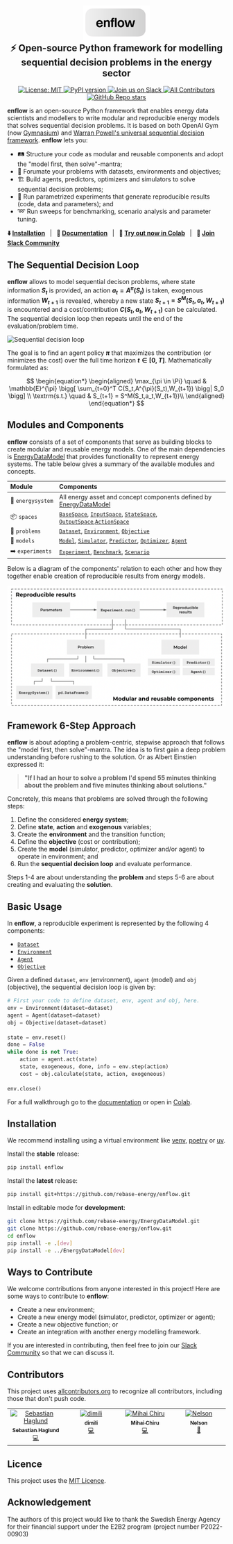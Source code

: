 <div align="center">
	<img height="80" src="https://github.com/rebase-energy/enflow/blob/main/assets/logo-enflow.png?raw=true" alt="enflow">
<h2 style="margin-top: 0px;">
    ⚡ Open-source Python framework for modelling sequential decision problems in the energy sector
</h2>
</div>

<p align="center">
  <a href="https://opensource.org/licenses/MIT">
    <img alt="License: MIT" src="https://img.shields.io/badge/license-MIT-green.svg">
  </a>
  <a href="https://pypi.org/project/enflow/">
    <img alt="PyPI version" src="https://img.shields.io/pypi/v/energydatamodel.svg?color=blue">
  </a>
  <a href="https://dub.sh/yTqMriJ">
    <img alt="Join us on Slack" src="https://img.shields.io/badge/Join%20us%20on%20Slack-%234A154B?style=flat&logo=slack&logoColor=white">
  </a>
  <a href="#contributors">
    <img alt="All Contributors" src="https://img.shields.io/github/all-contributors/rebase-energy/enflow?color=2b2292&style=flat-square">
  </a>
  <a href="https://github.com/rebase-energy/enflow">
    <img alt="GitHub Repo stars" src="https://img.shields.io/github/stars/rebase-energy/enflow?style=social">
  </a>
</p>

**enflow** is an open-source Python framework that enables energy data scientists and modellers to write modular and reproducible energy models that solves sequential decision problems. It is based on both OpenAI Gym (now [Gymnasium](https://dub.sh/Zk6l1b9)) and [Warran Powell's universal sequential decision framework](https://dub.sh/3RWwTXv). **enflow** lets you: 

* 🛤️ Structure your code as modular and reusable components and adopt the "model first, then solve"-mantra;
* 🌱 Forumate your problems with datasets, environments and objectives;
* 🏗️ Build agents, predictors, optimizers and simulators to solve sequential decision problems;
* 🧪 Run parametrized experiments that generate reproducible results (code, data and parameters); and
* ➿ Run sweeps for benchmarking, scenario analysis and parameter tuning.

**⬇️ [Installation](#installation)**
&ensp;|&ensp;
**📖 [Documentation](https://docs.energydatamodel.org/en/latest/)**
&ensp;|&ensp;
**🚀 [Try out now in Colab](https://colab.research.google.com/github/rebase-energy/enflow/blob/main/enflow/examples/heftcom2024/notebook.ipynb)**
&ensp;|&ensp;
**👋 [Join Slack Community](https://dub.sh/k0xlzzl)**

## The Sequential Decision Loop
**enflow** allows to model sequential decison problems, where state information **$S_t$** is provided, an action **$a_t=A^{\pi}(S_t)$** is taken, exogenous information **$W_{t+1}$** is revealed, whereby a new state **$S_{t+1} = S^M(S_t, a_t, W_{t+1})$** is encountered and a cost/contribution **$C(S_t,a_t,W_{t+1})$** can be calculated. The sequential decision loop then repeats until the end of the evaluation/problem time. 

![Sequential decision loop](assets/sequential-decision-loop.png)

The goal is to find an agent policy **$\pi$** that maximizes the contribution (or minimizes the cost) over the full time horizon **$t \in [0, T]$**. Mathematically formulated as: 

$$
\begin{equation*}
\begin{aligned}
\max_{\pi \in \Pi} \quad & \mathbb{E}^{\pi} \bigg[ \sum_{t=0}^T C(S_t,A^{\pi}(S_t),W_{t+1}) \bigg| S_0 \bigg] \\
\textrm{s.t.} \quad & S_{t+1} = S^M(S_t,a_t,W_{t+1})\\
\end{aligned}
\end{equation*}
$$

## Modules and Components
**enflow** consists of a set of components that serve as building blocks to create modular and reusable energy models. One of the main dependencies is [EnergyDataModel](https://github.com/rebase-energy/EnergyDataModel) that provides functionality to represent energy systems. The table below gives a summary of the available modules and concepts.

| Module         | Components     |
| :----          | :----            |
| 🔋&nbsp;`energysystem` | All energy asset and concept components defined by [EnergyDataModel](https://github.com/rebase-energy/EnergyDataModel) | 
| 📦&nbsp;`spaces` | [`BaseSpace`](https://docs.enflow.org/en/latest/spaces/base.html), [`InputSpace`](https://docs.enflow.org/en/latest/spaces/input.html), [`StateSpace`](https://docs.enflow.org/en/latest/spaces/input.html), [`OutputSpace`](https://docs.enflow.org/en/latest/spaces/output.html),[`ActionSpace`](https://docs.enflow.org/en/latest/spaces/output.html) | 
| 🧩&nbsp;`problems` | [`Dataset`](https://docs.enflow.org/en/latest/problem/dataset.html), [`Environment`](https://docs.enflow.org/en/latest/problem/environment.html), [`Objective`](https://docs.enflow.org/en/latest/problem/objective.html) | 
| 🤖&nbsp;`models` | [`Model`](https://docs.enflow.org/en/latest/models/model.html), [`Simulator`](https://docs.enflow.org/en/latest/models/simulator.html), [`Predictor`](https://docs.enflow.org/en/latest/models/predictor.html), [`Optimizer`](https://docs.enflow.org/en/latest/models/optimizer.html), [`Agent`](https://docs.enflow.org/en/latest/models/agent.html) | 
| ➡️&nbsp;`experiments` | [`Experiment`](https://docs.enflow.org/en/latest/experiments/experiment.html), [`Benchmark`](https://docs.enflow.org/en/latest/experiments/benchmark.html), [`Scenario`](https://docs.enflow.org/en/latest/experiments/scenario.html)| 

Below is a diagram of the components' relation to each other and how they together enable creation of reproducible results from energy models. 

![enflow Framework Structure](assets/enflow-framework-structure.png)

## Framework 6-Step Approach
**enflow** is about adopting a problem-centric, stepwise approach that follows the "model first, then solve"-mantra. The idea is to first gain a deep problem understanding before rushing to the solution. Or as Albert Einstien expressed it: 

> **"If I had an hour to solve a problem I'd spend 55 minutes thinking about the problem and five minutes thinking about solutions."**

Concretely, this means that problems are solved through the following steps: 

1. Define the considered **energy system**;
2. Define **state**, **action** and **exogenous** variables;
3. Create the **environment** and the transition function;
4. Define the **objective** (cost or contribution);
5. Create the **model** (simulator, predictor, optimizer and/or agent) to operate in environment; and
6. Run the **sequential decision loop** and evaluate performance.

Steps 1-4 are about understanding the **problem** and steps 5-6 are about creating and evaluating the **solution**. 

## Basic Usage
In **enflow**, a reproducible experiment is represented by the following 4 components: 

* [`Dataset`](https://docs.enflow.org/en/latest/problem/dataset.html)
* [`Environment`](https://docs.enflow.org/en/latest/problem/environment.html)
* [`Agent`](https://docs.enflow.org/en/latest/models/agent.html)
* [`Objective`](https://docs.enflow.org/en/latest/problem/objective.html)

Given a defined `dataset`, `env` (environment), `agent` (model) and `obj` (objective), the sequential decision loop is given by: 

```python
# First your code to define dataset, env, agent and obj, here. 
env = Environment(dataset=dataset)
agent = Agent(dataset=dataset)
obj = Objective(dataset=dataset)

state = env.reset()
done = False
while done is not True:
    action = agent.act(state)
    state, exogeneous, done, info = env.step(action)
    cost = obj.calculate(state, action, exogeneous)

env.close()
```

For a full walkthrough go to the [documentation](https://docs.enflow.org/en/latest/walkthrough.html#) or open in [Colab](https://colab.research.google.com/github/rebase-energy/enflow/blob/main/enflow/examples/walkthrough/notebook.ipynb). 

## Installation
We recommend installing using a virtual environment like [venv](https://docs.python.org/3/library/venv.html), [poetry](https://python-poetry.org/) or [uv](https://docs.astral.sh/uv/). 

Install the **stable** release: 
```bash
pip install enflow
```

Install the **latest** release: 
```bash
pip install git+https://github.com/rebase-energy/enflow.git
```

Install in editable mode for **development**: 
```bash
git clone https://github.com/rebase-energy/EnergyDataModel.git
git clone https://github.com/rebase-energy/enflow.git
cd enflow
pip install -e .[dev]
pip install -e ../EnergyDataModel[dev]
```

## Ways to Contribute
We welcome contributions from anyone interested in this project! Here are some ways to contribute to **enflow**:

* Create a new environment; 
* Create a new energy model (simulator, predictor, optimizer or agent); 
* Create a new objective function; or
* Create an integration with another energy modelling framework.

If you are interested in contributing, then feel free to join our [Slack Community](https://dub.sh/k0xlzzl) so that we can discuss it. 

## Contributors
This project uses [allcontributors.org](https://allcontributors.org/) to recognize all contributors, including those that don't push code. 

<!-- ALL-CONTRIBUTORS-LIST:START - Do not remove or modify this section -->
<!-- prettier-ignore-start -->
<!-- markdownlint-disable -->
<table>
  <tbody>
    <tr>
      <td align="center" valign="top" width="14.28%"><a href="https://github.com/sebaheg"><img src="https://avatars.githubusercontent.com/u/26311427?v=4?s=100" width="100px;" alt="Sebastian Haglund"/><br /><sub><b>Sebastian Haglund</b></sub></a><br /><a href="#code-sebaheg" title="Code">💻</a></td>
      <td align="center" valign="top" width="14.28%"><a href="https://github.com/dimili"><img src="https://avatars.githubusercontent.com/u/13037448?v=4?s=100" width="100px;" alt="dimili"/><br /><sub><b>dimili</b></sub></a><br /><a href="#code-dimili" title="Code">💻</a></td>
      <td align="center" valign="top" width="14.28%"><a href="https://github.com/rocipher"><img src="https://avatars.githubusercontent.com/u/4830171?v=4?s=100" width="100px;" alt="Mihai Chiru"/><br /><sub><b>Mihai Chiru</b></sub></a><br /><a href="#code-rocipher" title="Code">💻</a></td>
      <td align="center" valign="top" width="14.28%"><a href="https://github.com/nelson-sommerfeldt"><img src="https://avatars.githubusercontent.com/u/95913116?v=4?s=100" width="100px;" alt="Nelson"/><br /><sub><b>Nelson</b></sub></a><br /><a href="#ideas-nelson-sommerfeldt" title="Ideas, Planning, & Feedback">🤔</a></td>
    </tr>
  </tbody>
</table>

<!-- markdownlint-restore -->
<!-- prettier-ignore-end -->

<!-- ALL-CONTRIBUTORS-LIST:END -->

## Licence
This project uses the [MIT Licence](LICENCE.md).  

## Acknowledgement
The authors of this project would like to thank the Swedish Energy Agency for their financial support under the E2B2 program (project number P2022-00903)

